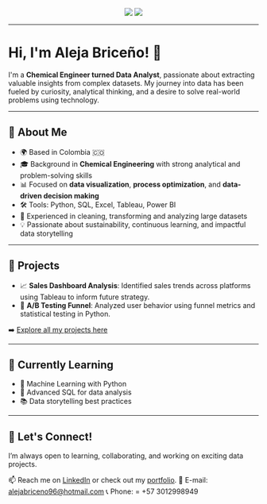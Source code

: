 

<p align="center">
  <a href="www.linkedin.com/in/alejandrabriceno-dataanalyst/" target="_blank"><img src="https://img.shields.io/badge/LinkedIn-blue?style=for-the-badge&logo=linkedin&logoColor=white"/></a>
  <a href="https://github.com/AlejaBriceno" target="_blank"><img src="https://img.shields.io/badge/GitHub-000?style=for-the-badge&logo=github&logoColor=white"/></a>
  
</p>

---

# Hi, I'm Aleja Briceño! 👋

I'm a **Chemical Engineer turned Data Analyst**, passionate about extracting valuable insights from complex datasets. My journey into data has been fueled by curiosity, analytical thinking, and a desire to solve real-world problems using technology.

---

## 📌 About Me

- 🌍 Based in Colombia 🇨🇴
- 🎓 Background in **Chemical Engineering** with strong analytical and problem-solving skills
- 📊 Focused on **data visualization**, **process optimization**, and **data-driven decision making**
- 🛠️ Tools: Python, SQL, Excel, Tableau, Power BI
- 🧪 Experienced in cleaning, transforming and analyzing large datasets
- 💡 Passionate about sustainability, continuous learning, and impactful data storytelling

---

## 🚀 Projects

- 📈 **Sales Dashboard Analysis**: Identified sales trends across platforms using Tableau to inform future strategy.
- 🧪 **A/B Testing Funnel**: Analyzed user behavior using funnel metrics and statistical testing in Python.


➡️ [Explore all my projects here](https://github.com/AlejaBriceno?tab=repositories)

---

## 🌱 Currently Learning

- 🧠 Machine Learning with Python
- 🧮 Advanced SQL for data analysis
- 📚 Data storytelling best practices

---

## 🤝 Let's Connect!

I’m always open to learning, collaborating, and working on exciting data projects.

📫 Reach me on [LinkedIn](www.linkedin.com/in/alejandrabriceno-dataanalyst/) or check out my [portfolio](https://github.com/AlejaBriceno).
📧 E-mail: alejabriceno96@hotmail.com
📞 Phone: = +57 3012998949
